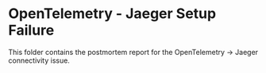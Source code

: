 # OpenTelemetry - Jaeger Setup Failure  
This folder contains the postmortem report for the OpenTelemetry → Jaeger connectivity issue.  
